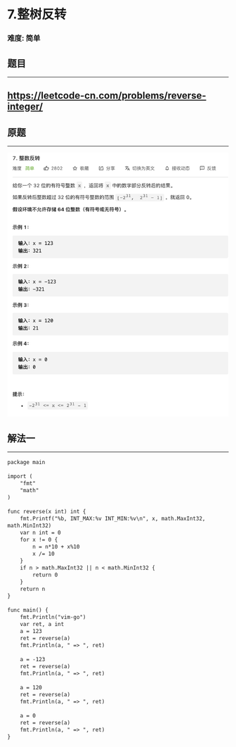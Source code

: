 # 7.整树反转

### 难度: 简单

## 题目
------

https://leetcode-cn.com/problems/reverse-integer/
------

## 原题
------
![](img/leetcode-7.png)

## 解法一
------

```golang
package main

import (
	"fmt"
	"math"
)

func reverse(x int) int {
	fmt.Printf("%b, INT_MAX:%v INT_MIN:%v\n", x, math.MaxInt32, math.MinInt32)
	var n int = 0
	for x != 0 {
		n = n*10 + x%10
		x /= 10
	}
	if n > math.MaxInt32 || n < math.MinInt32 {
		return 0
	}
	return n
}

func main() {
	fmt.Println("vim-go")
	var ret, a int
	a = 123
	ret = reverse(a)
	fmt.Println(a, " => ", ret)

	a = -123
	ret = reverse(a)
	fmt.Println(a, " => ", ret)

	a = 120
	ret = reverse(a)
	fmt.Println(a, " => ", ret)

	a = 0
	ret = reverse(a)
	fmt.Println(a, " => ", ret)
}
```

